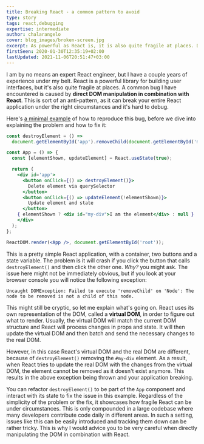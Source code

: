 ```yaml
---
title: Breaking React - a common pattern to avoid
type: story
tags: react,debugging
expertise: intermediate
author: chalarangelo
cover: blog_images/broken-screen.jpg
excerpt: As powerful as React is, it is also quite fragile at places. Did you know that just a few lines are more than enough to break your entire React application?
firstSeen: 2020-01-30T12:35:19+02:00
lastUpdated: 2021-11-06T20:51:47+03:00
---
```


I am by no means an expert React engineer, but I have a couple years of experience under my belt. React is a powerful library for building user interfaces, but it's also quite fragile at places. A common bug I have encountered is caused by **direct DOM manipulation in combination with React**. This is sort of an anti-pattern, as it can break your entire React application under the right circumstances and it's hard to debug.

Here's [a minimal example](https://codepen.io/chalarangelo/pen/jOEojVJ?editors=0010) of how to reproduce this bug, before we dive into explaining the problem and how to fix it:

```jsx
const destroyElement = () =>
  document.getElementById('app').removeChild(document.getElementById('my-div'));

const App = () => {
  const [elementShown, updateElement] = React.useState(true);

  return (
    <div id='app'>
      <button onClick={() => destroyElement()}>
        Delete element via querySelector
      </button>
      <button onClick={() => updateElement(!elementShown)}>
        Update element and state
      </button>
    { elementShown ? <div id="my-div">I am the element</div> : null }
    </div>
  );
};

ReactDOM.render(<App />, document.getElementById('root'));
```

This is a pretty simple React application, with a container, two buttons and a state variable. The problem is it will crash if you click the button that calls `destroyElement()` and then click the other one. _Why?_ you might ask. The issue here might not be immediately obvious, but if you look at your browser console you will notice the following exception:

```
Uncaught DOMException: Failed to execute 'removeChild' on 'Node': The node to be removed is not a child of this node.
```

This might still be cryptic, so let me explain what's going on. React uses its own representation of the DOM, called a **virtual DOM**, in order to figure out what to render. Usually, the virtual DOM will match the current DOM structure and React will process changes in props and state. It will then update the virtual DOM and then batch and send the necessary changes to the real DOM.

However, in this case React's virtual DOM and the real DOM are different, because of `destroyElement()` removing the `#my-div` element. As a result, when React tries to update the real DOM with the changes from the virtual DOM, the element cannot be removed as it doesn't exist anymore. This results in the above exception being thrown and your application breaking.

You can refactor `destroyElement()` to be part of the `App` component and interact with its state to fix the issue in this example. Regardless of the simplicity of the problem or the fix, it showcases how fragile React can be under circumstances. This is only compounded in a large codebase where many developers contribute code daily in different areas. In such a setting, issues like this can be easily introduced and tracking them down can be rather tricky. This is why I would advice you to be very careful when directly manipulating the DOM in combination with React.
